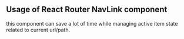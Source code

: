 ## Usage of React Router NavLink component

this component can save a lot of time while managing active item state related to current url/path.
